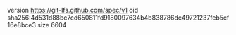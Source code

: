 version https://git-lfs.github.com/spec/v1
oid sha256:4d531d88bc7cd650811fd9180097634b4b838786dc49721237feb5cf16e8bce3
size 6604
